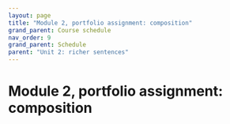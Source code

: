 ```yaml
---
layout: page
title: "Module 2, portfolio assignment: composition"
grand_parent: Course schedule
nav_order: 9
grand_parent: Schedule
parent: "Unit 2: richer sentences"
---
```




# Module 2, portfolio assignment: composition